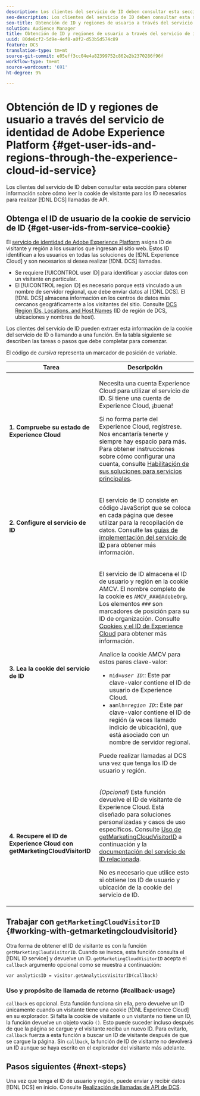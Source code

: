 ```yaml
---
description: Los clientes del servicio de ID deben consultar esta sección para obtener información sobre cómo leer la cookie de visitante para los ID necesarios para realizar llamadas de API de DCS.
seo-description: Los clientes del servicio de ID deben consultar esta sección para obtener información sobre cómo leer la cookie de visitante para los ID necesarios para realizar llamadas de API de DCS.
seo-title: Obtención de ID y regiones de usuario a través del servicio de identidad de Adobe Experience Platform
solution: Audience Manager
title: Obtención de ID y regiones de usuario a través del servicio de identidad de Adobe Experience Platform
uuid: 80de6cf2-5d9e-4ef8-a0f2-d53b5d574c89
feature: DCS
translation-type: tm+mt
source-git-commit: e05eff3cc04e4a82399752c862e2b2370286f96f
workflow-type: tm+mt
source-wordcount: '691'
ht-degree: 9%

---
```



# Obtención de ID y regiones de usuario a través del servicio de identidad de Adobe Experience Platform {#get-user-ids-and-regions-through-the-experience-cloud-id-service}

Los clientes del servicio de ID deben consultar esta sección para obtener información sobre cómo leer la cookie de visitante para los ID necesarios para realizar [!DNL DCS] llamadas de API.

## Obtenga el ID de usuario de la cookie de servicio de ID {#get-user-ids-from-service-cookie}

El [servicio de identidad de Adobe Experience Platform](https://docs.adobe.com/content/help/es-ES/id-service/using/home.html) asigna ID de visitante y región a los usuarios que ingresan al sitio web. Estos ID identifican a los usuarios en todas las soluciones de [!DNL Experience Cloud] y son necesarios si desea realizar [!DNL DCS] llamadas.

* Se requiere [!UICONTROL user ID] para identificar y asociar datos con un visitante en particular.
* El [!UICONTROL region ID] es necesario porque está vinculado a un nombre de servidor regional, que debe enviar datos al [!DNL DCS]. El [!DNL DCS] almacena información en los centros de datos más cercanos geográficamente a los visitantes del sitio. Consulte [DCS Region IDs, Locations, and Host Names](../../../api/dcs-intro/dcs-api-reference/dcs-regions.md) (ID de región de DCS, ubicaciones y nombres de host).

Los clientes del servicio de ID pueden extraer esta información de la cookie del servicio de ID o llamando a una función. En la tabla siguiente se describen las tareas o pasos que debe completar para comenzar.

El código de *cursiva* representa un marcador de posición de variable.

<table id="table_660EBE1C24DD4FBE9DCE5191836C9135"> 
 <thead> 
  <tr> 
   <th colname="col1" class="entry"> Tarea </th> 
   <th colname="col2" class="entry"> Descripción </th> 
  </tr> 
 </thead>
 <tbody> 
  <tr> 
   <td colname="col1"> <p> <b>1. Compruebe su estado de <span class="keyword"> Experience Cloud</span></b> </p> </td> 
   <td colname="col2"> <p>Necesita una cuenta <span class="keyword"> Experience Cloud</span> para utilizar el servicio de ID. Si tiene una cuenta de <span class="keyword"> Experience Cloud</span>, ¡buena! </p> <p> Si no forma parte del <span class="keyword"> Experience Cloud</span>, regístrese. Nos encantaría tenerte y siempre hay espacio para más. Para obtener instrucciones sobre cómo configurar una cuenta, consulte <a href="https://docs.adobe.com/content/help/en/core-services/interface/about-core-services/core-services.html" format="https" scope="external"> Habilitación de sus soluciones para servicios principales</a>. </p> </td> 
  </tr> 
  <tr> 
   <td colname="col1"> <p> <b>2. Configure el <span class="keyword"> servicio de ID</span></b> </p> </td> 
   <td colname="col2"> <p>El <span class="keyword"> servicio de ID</span> consiste en código JavaScript que se coloca en cada página que desee utilizar para la recopilación de datos. Consulte las <a href="https://docs.adobe.com/content/help/en/id-service/using/implementation/implementation-guides.html" format="https" scope="external"> guías de implementación del servicio de ID</a> para obtener más información. </p> </td> 
  </tr> 
  <tr> 
   <td colname="col1"> <p> <b>3. Lea la <span class="keyword"> cookie del servicio de ID</span></b> </p> </td> 
   <td colname="col2"> <p>El <span class="keyword"> servicio de ID</span> almacena el ID de usuario y región en la cookie AMCV. El nombre completo de la cookie es <code>AMCV_<i>###</i>@AdobeOrg</code>. Los elementos <code><i>###</i></code> son marcadores de posición para su ID de organización. Consulte <a href="https://docs.adobe.com/content/help/es-ES/id-service/using/intro/cookies.html" format="https" scope="external"> Cookies y el ID de Experience Cloud</a> para obtener más información. </p> <p>Analice la cookie AMCV para estos pares clave-valor: </p> <p> 
     <ul id="ul_502ECFCDDD084D448B5EDC4E5C0909C1"> 
      <li id="li_662FFA36AC854E699D50A183B161D654"> <code>mid=<i>user ID</i></code>:: Este par clave-valor contiene el ID de usuario de  <span class="keyword"> Experience </span> Cloud. </li> 
      <li id="li_65422233187B4217B50DC52DBD58F404"> <code>aamlh=<i>region ID</i></code>:: Este par clave-valor contiene el ID de región (a veces llamado indicio <span class="term">  de </span>ubicación), que está asociado con un nombre de servidor regional. </li> 
     </ul> </p> <p>Puede realizar llamadas al <span class="wintitle"> DCS</span> una vez que tenga los ID de usuario y región. </p> </td> 
  </tr> 
  <tr> 
   <td colname="col1"> <p> <b>4. Recupere el <span class="keyword"> ID de Experience Cloud</span> con getMarketingCloudVisitorID</b> </p> </td> 
   <td colname="col2"> <p><i>(Opcional)</i> Esta función devuelve el ID de visitante de  <span class="keyword"> Experience </span> Cloud. Está diseñado para soluciones personalizadas y casos de uso específicos. Consulte <a href="../../../api/dcs-intro/dcs-s2s/dcs-mcid-ids.md#working-with-getmarketingcloudvisitorid"> Uso de getMarketingCloudVisitorID</a> a continuación y la <a href="https://docs.adobe.com/content/help/en/id-service/using/id-service-api/methods/getmcvid.html" format="https" scope="external"> documentación del servicio de ID relacionada</a>. </p> <p>No es necesario que utilice esto si obtiene los ID de usuario y ubicación de la cookie del servicio de ID. </p> </td> 
  </tr> 
 </tbody> 
</table>

## Trabajar con `getMarketingCloudVisitorID` {#working-with-getmarketingcloudvisitorid}

Otra forma de obtener el ID de visitante es con la función `getMarketingCloudVisitorID`. Cuando se invoca, esta función consulta el [!DNL ID service] y devuelve un ID. `getMarketingCloudVisitorID` acepta el  `callback` argumento opcional como se muestra a continuación:

`var analyticsID = visitor.getAnalyticsVisitorID(callback)`

### Uso y propósito de llamada de retorno {#callback-usage}

`callback` es opcional. Esta función funciona sin ella, pero devuelve un ID únicamente cuando un visitante tiene una cookie [!DNL Experience Cloud] en su explorador. Si falta la cookie de visitante o un visitante no tiene un ID, la función devuelve un objeto vacío `()`. Esto puede suceder incluso después de que la página se cargue y el visitante reciba un nuevo ID. Para evitarlo, `callback` fuerza a esta función a buscar un ID de visitante después de que se cargue la página. Sin `callback`, la función de ID de visitante no devolverá un ID aunque se haya escrito en el explorador del visitante más adelante.

## Pasos siguientes {#next-steps}

Una vez que tenga el ID de usuario y región, puede enviar y recibir datos [!DNL DCS] en inicio. Consulte [Realización de llamadas de API de DCS](../../../api/dcs-intro/dcs-s2s/dcs-s2s-calls.md).